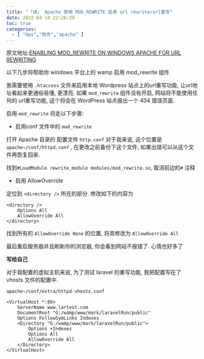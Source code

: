 ```yaml
---
title: "「译」 Apache 使用 MOD_REWRITE 启用 url rewrite/url重写"
date: 2022-04-14 22:26:29
toc: true
categories:
  - [ "Ops","软件","apache" ]
---
```


原文地址:[ENABLING MOD_REWRITE ON WINDOWS APACHE FOR URL REWRITING](http://www.webdevdoor.com/php/mod_rewrite-windows-apache-url-rewriting/)

以下几步将帮助你 windows 平台上的 wamp 启用 mod_rewrite 组件

我需要使用 `.htaccess` 文件来启用本地 Wordpress 站点上的url重写功能, 让url地址看起来更通俗易懂, 更漂亮.
如果 `mod_rewrite` 组件没有开启, 网站将不能使用任何的 url重写功能, 这个将会在 WordPress 站点报出一个 404 错误页面.

启用 `mod_rewrite` 将走以下步骤:

- 启用conf 文件中的 `mod_rewrite`

打开 Apache 目录的 配置文件 `http.conf` 对于我来说, 这个位置是 `apache~/conf/httpd.conf` , 在更改之前备份下这个文件,
如果出错可以从这个文件再恢复回来.

找到`#LoadModule rewrite_module modules/mod_rewrite.so`, 取消前边的`#` 注释

- 启用 AllowOverride

定位到 `<directory />` 所在的部分. 修改如下的内容为

```
<directory />
	Options All
	AllowOverride All
</directory>
```

找到所有的 `AllowOverride None` 的位置, 将其修改为 `AllowOverride All`

最后重启服务器并且刷新你的浏览器, 你会看到网站不报错了. 心情也好多了

**写给自己**

对于我配置的虚拟主机来说, 为了测试 laravel 的重写功能, 我把配置写在了 vhosts 文件的配置中.

`apache~/conf/extra/httpd-vhosts.conf`

```
<VirtualHost *:80>
    ServerName www.lartest.com
    DocumentRoot "G:/wamp/www/mark/laravelRun/public"
    Options FollowSymLinks Indexes
    <Directory "G:/wamp/www/mark/laravelRun/public">
        Options +Indexes
        Options All
        AllowOverride All
    </Directory>
</VirtualHost>
```

